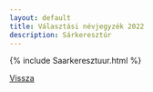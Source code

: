 ```yaml
---
layout: default
title: Választási névjegyzék 2022
description: Sárkeresztúr
---
```


{% include Saarkeresztuur.html %}

[Vissza](./)